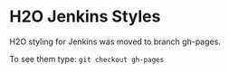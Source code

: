 H2O Jenkins Styles
==================

H2O styling for Jenkins was moved to branch gh-pages.

To see them type: `git checkout gh-pages`
